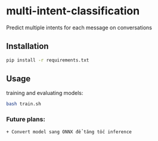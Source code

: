 # multi-intent-classification
Predict multiple intents for each message on conversations

## Installation
```sh
pip install -r requirements.txt
```

## Usage
training and evaluating models:
```sh
bash train.sh
```

### Future plans:
    + Convert model sang ONNX để tăng tốc inference
    